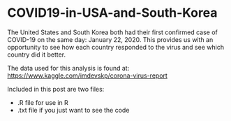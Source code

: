 # COVID19-in-USA-and-South-Korea

The United States and South Korea both had their first confirmed case of COVID-19 on the same day: January 22, 2020. This provides us with an opportunity to see how each country responded to the virus and see which country did it better.

The data used for this analysis is found at: https://www.kaggle.com/imdevskp/corona-virus-report

Included in this post are two files:
* .R file for use in R
* .txt file if you just want to see the code
